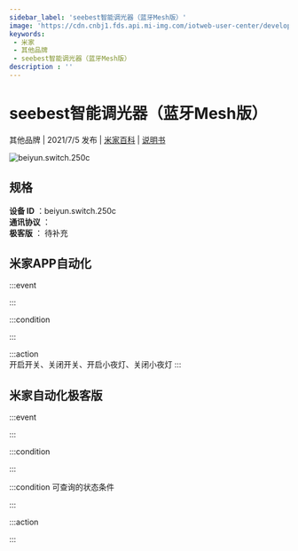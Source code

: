 ```yaml
---
sidebar_label: 'seebest智能调光器（蓝牙Mesh版）'
image: 'https://cdn.cnbj1.fds.api.mi-img.com/iotweb-user-center/developer_1679048027123UGGG8ydK.png?GalaxyAccessKeyId=AKVGLQWBOVIRQ3XLEW&Expires=9223372036854775807&Signature=GK/gvUphzR1zu2hNi6VYNas9jEw='
keywords: 
 - 米家
 - 其他品牌
 - seebest智能调光器（蓝牙Mesh版）
description : ''
---
```

# seebest智能调光器（蓝牙Mesh版）

其他品牌 | 2021/7/5 发布 | [米家百科](https://home.mi.com/webapp/content/baike/product/index.html?model=beiyun.switch.250c) | [说明书](https://home.mi.com/views/introduction.html?model=beiyun.switch.250c&region=cn)

![beiyun.switch.250c](https://cdn.cnbj1.fds.api.mi-img.com/iotweb-user-center/developer_1679048027123UGGG8ydK.png?GalaxyAccessKeyId=AKVGLQWBOVIRQ3XLEW&Expires=9223372036854775807&Signature=GK/gvUphzR1zu2hNi6VYNas9jEw=)

## 规格  
> 
**设备 ID** ：beiyun.switch.250c  
**通讯协议** ：  
**极客版**  ： 待补充 


## 米家APP自动化  

:::event  

:::

:::condition  

:::

:::action   
开启开关、关闭开关、开启小夜灯、关闭小夜灯
:::

## 米家自动化极客版  

:::event  

:::

:::condition  

:::

:::condition 可查询的状态条件  

:::

:::action  

:::

        
